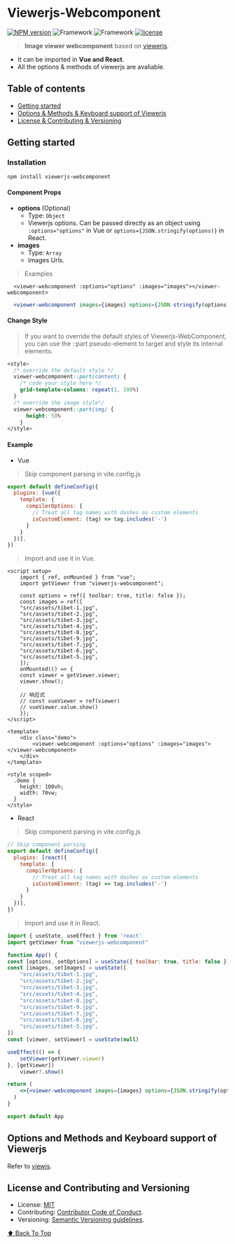 # Viewerjs-Webcomponent
[![NPM version](https://img.shields.io/npm/v/viewerjs-webcomponent.svg?style=flat)](https://www.npmjs.com/package/viewerjs-webcomponent)
![Framework](https://img.shields.io/badge/language-React-brightgreen.svg)
![Framework](https://img.shields.io/badge/language-Vue-brightgreen.svg)
[![license](https://img.shields.io/badge/license-MIT-brightgreen.svg)](https://mit-license.org/) 

> **Image viewer webcomponent** based on [viewerjs](https://github.com/fengyuanchen/viewerjs).
- It can be imported in **Vue and React**.
- All the options & methods of viewerjs are avaliable.

## Table of contents
- [Getting started](#getting-started)
- [Options & Methods & Keyboard support of Viewerjs](#options-and-methods-and-keyboard-support-of-viewerjs)
- [License & Contributing & Versioning](#license-and-contributing-and-versioning)

## Getting started

### Installation

```shell
npm install viewerjs-webcomponent
```

#### Component Props
- **options** (Optional)
    - Type: `Object`
    - Viewerjs options. Can be passed directly as an object using `:options="options"` in Vue or `options={JSON.stringify(options)}` in React.
- **images**
    - Type: `Array`
    - Images Urls.
> Examples
```vue
  <viewer-webcomponent :options="options" :images="images"></viewer-webcomponent>
```
```jsx
  <viewer-webcomponent images={images} options={JSON.stringify(options)}></viewer-webcomponent>
```

#### Change Style
> If you want to override the default styles of Viewerjs-WebComponent, you can use the ::part pseudo-element to target and style its internal elements.
```css
<style>
  /* override the default style */
  viewer-webcomponent::part(content) {
    /* code your style here */
    grid-template-columns: repeat(1, 100%)
  }
  /* override the image style*/
  viewer-webcomponent::part(img) {
      height: 50%
    }
</style>
```

#### Example

- Vue
> Skip component parsing in vite.config.js
```js
export default defineConfig({
  plugins: [vue({
    template: {
      compilerOptions: {
        // Treat all tag names with dashes as custom elements
        isCustomElement: (tag) => tag.includes('-')
      }
    }
  })],
})
```
> Import and use it in Vue.
```vue
<script setup>
    import { ref, onMounted } from "vue";
    import getViewer from "viewerjs-webcomponent";

    const options = ref({ toolbar: true, title: false });
    const images = ref([
    "src/assets/tibet-1.jpg",
    "src/assets/tibet-2.jpg",
    "src/assets/tibet-3.jpg",
    "src/assets/tibet-4.jpg",
    "src/assets/tibet-8.jpg",
    "src/assets/tibet-9.jpg",
    "src/assets/tibet-7.jpg",
    "src/assets/tibet-6.jpg",
    "src/assets/tibet-5.jpg",
    ]);
    onMounted(() => {
    const viewer = getViewer.viewer;
    viewer.show();

    // 响应式
    // const vueViewer = ref(viewer)
    // vueViewer.value.show()
    });
</script>

<template>
    <div class="demo">
        <viewer-webcomponent :options="options" :images="images"></viewer-webcomponent>
    </div>
</template>

<style scoped>
  .demo {
    height: 100vh;
    width: 70vw;
  }
</style>
```

- React
> Skip component parsing in vite.config.js
```jsx
// Skip component parsing
export default defineConfig({
  plugins: [react({
    template: {
      compilerOptions: {
        // Treat all tag names with dashes as custom elements
        isCustomElement: (tag) => tag.includes('-')
      }
    }
  })],
})
```
> Import and use it in React.
```jsx
import { useState, useEffect } from 'react'
import getViewer from "viewerjs-webcomponent"

function App() {
const [options, setOptions] = useState({ toolbar: true, title: false })
const [images, setImages] = useState([
    "src/assets/tibet-1.jpg",
    "src/assets/tibet-2.jpg",
    "src/assets/tibet-3.jpg",
    "src/assets/tibet-4.jpg",
    "src/assets/tibet-8.jpg",
    "src/assets/tibet-9.jpg",
    "src/assets/tibet-7.jpg",
    "src/assets/tibet-6.jpg",
    "src/assets/tibet-5.jpg",
])
const [viewer, setViewer] = useState(null)

useEffect(() => {
    setViewer(getViewer.viewer)
}, [getViewer])
    viewer?.show()

return (
    <>{<viewer-webcomponent images={images} options={JSON.stringify(options)}></viewer-webcomponent>}</>
  )
}

export default App
```

## Options and Methods and Keyboard support of Viewerjs
Refer to [viewjs](https://github.com/fengyuanchen/viewerjs?tab=readme-ov-file).

## License and Contributing and Versioning
- License: [MIT](https://opensource.org/licenses/MIT)
- Contributing: [Contributor Code of Conduct](CODE_OF_CONDUCT.md).
- Versioning: [Semantic Versioning guidelines](https://semver.org/).

[⬆ Back To Top](#viewerjs-webcomponent)